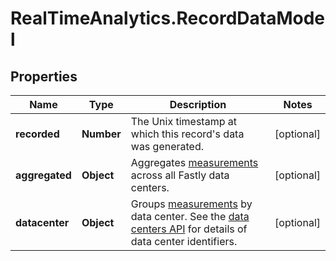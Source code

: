 # RealTimeAnalytics.RecordDataModel

## Properties

Name | Type | Description | Notes
------------ | ------------- | ------------- | -------------
**recorded** | **Number** | The Unix timestamp at which this record&#39;s data was generated. | [optional] 
**aggregated** | **Object** | Aggregates [measurements](#measurements-data-model) across all Fastly data centers. | [optional] 
**datacenter** | **Object** | Groups [measurements](#measurements-data-model) by data center. See the [data centers API](/reference/api/utils/datacenter/) for details of data center identifiers. | [optional] 


